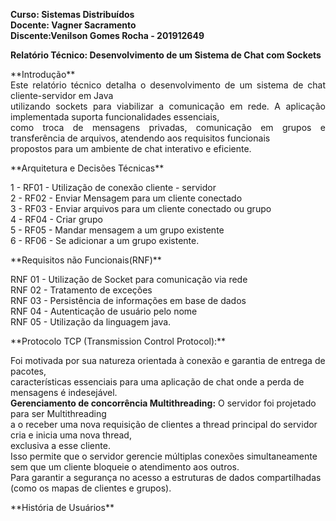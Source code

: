 **Curso: Sistemas Distribuídos**<br>
**Docente: Vagner Sacramento**<br>
**Discente:Venilson Gomes Rocha - 201912649**


**Relatório Técnico: Desenvolvimento de um Sistema de Chat com Sockets**

<p align="justify">
**Introdução**<br>
Este relatório técnico detalha o desenvolvimento de um sistema de chat cliente-servidor em Java<br>
utilizando sockets para viabilizar a comunicação em rede. A aplicação implementada suporta funcionalidades essenciais,<br>
como troca de mensagens privadas, comunicação em grupos e transferência de arquivos, atendendo aos requisitos funcionais<br>
propostos para um ambiente de chat interativo e eficiente.
</p>

<p align="justify">
**Arquitetura e Decisões Técnicas**

1 - RF01 - Utilização de conexão cliente - servidor<br>
2 - RF02 - Enviar Mensagem para um cliente conectado<br>
3 - RF03 - Enviar arquivos para um cliente conectado ou grupo<br>
4 - RF04 - Criar grupo<br>
5 - RF05 -  Mandar mensagem a um grupo existente<br>
6 - RF06 - Se adicionar a um grupo existente.<br>
</p>

<p align="justify">
**Requisitos não Funcionais(RNF)**

RNF 01 -  Utilização de Socket para comunicação via rede<br>
RNF 02 - Tratamento de exceções<br>
RNF 03 -  Persistência de informações em base de dados<br>
RNF 04 - Autenticação de usuário pelo nome<br>
RNF 05 - Utilização da linguagem java.<br>
</p>
<p align="justify">
**Protocolo TCP (Transmission Control Protocol):** 

Foi motivada por sua natureza orientada à conexão e garantia de entrega de pacotes,<br>
características essenciais para uma aplicação de chat onde a perda de mensagens é indesejável.<br>
**Gerenciamento de concorrência Multithreading:** O servidor foi projetado para ser Multithreading <br>
a o receber uma nova requisição de clientes a thread principal do servidor cria e inicia uma nova thread, <br>
exclusiva a esse cliente.<br>
Isso permite que o servidor gerencie múltiplas conexões simultaneamente sem que um cliente bloqueie o atendimento aos outros.<br>
Para garantir a segurança no acesso a estruturas de dados compartilhadas (como os mapas de clientes e grupos).

</p>
**História de Usuários**




